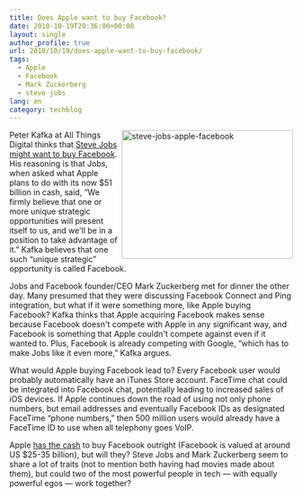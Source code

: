```yaml
---
title: Does Apple want to buy Facebook?
date: 2010-10-19T20:36:00+00:00
layout: single
author_profile: true
url: 2010/10/19/does-apple-want-to-buy-facebook/
tags:
  - Apple
  - Facebook
  - Mark Zuckerberg
  - steve jobs
lang: en
category: techblog
---
```

[<img title="steve-jobs-apple-facebook" border="0" alt="steve-jobs-apple-facebook" align="right" src="http://lh5.ggpht.com/_vaUVXcmC3OI/TL36KIjrg0I/AAAAAAAACxM/9TE83ahj9Qg/steve-jobs-apple-facebook_thumb%5B2%5D.jpg?imgmax=800" width="304" height="229" />](http://lh5.ggpht.com/_vaUVXcmC3OI/TL36FFeTutI/AAAAAAAACxI/5BU3KGFsdN4/s1600-h/steve-jobs-apple-facebook%5B4%5D.jpg)Peter Kafka at All Things Digital thinks that [Steve Jobs might want to buy Facebook](http://mediamemo.allthingsd.com/20101018/live-apple-earnings-call-2/). His reasoning is that Jobs, when asked what Apple plans to do with its now $51 billion in cash, said, &#8220;We firmly believe that one or more unique strategic opportunities will present itself to us, and we'll be in a position to take advantage of it.&#8221; Kafka believes that one such &#8220;unique strategic&#8221; opportunity is called Facebook.

Jobs and Facebook founder/CEO Mark Zuckerberg met for dinner the other day. Many presumed that they were discussing Facebook Connect and Ping integration, but what if it were something more, like Apple buying Facebook? Kafka thinks that Apple acquiring Facebook makes sense because Facebook doesn't compete with Apple in any significant way, and Facebook is something that Apple couldn't compete against even if it wanted to. Plus, Facebook is already competing with Google, &#8220;which has to make Jobs like it even more,&#8221; Kafka argues.

What would Apple buying Facebook lead to? Every Facebook user would probably automatically have an iTunes Store account. FaceTime chat could be integrated into Facebook chat, potentially leading to increased sales of iOS devices. If Apple continues down the road of using not only phone numbers, but email addresses and eventually Facebook IDs as designated FaceTime &#8220;phone numbers,&#8221; then 500 million users would already have a FaceTime ID to use when all telephony goes VoIP.

Apple [has the cash](http://www.fierceonlinevideo.com/story/apple-nails-first-20-billion-quarter-jobs-hints-major-acquisition/2010-10-18) to buy Facebook outright (Facebook is valued at around US $25-35 billion), but will they? Steve Jobs and Mark Zuckerberg seem to share a lot of traits (not to mention both having had movies made about them), but could two of the most powerful people in tech &#8212; with equally powerful egos &#8212; work together?